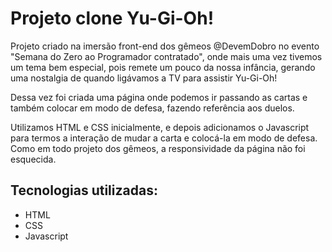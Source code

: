 # Projeto clone Yu-Gi-Oh! 

Projeto criado na imersão front-end dos gêmeos @DevemDobro no evento "Semana do Zero ao Programador contratado", onde mais uma vez tivemos um tema bem especial, pois remete um pouco da nossa infância, gerando uma nostalgia de quando ligávamos a TV para assistir Yu-Gi-Oh!

Dessa vez foi criada uma página onde podemos ir passando as cartas e também colocar em modo de defesa, fazendo referência aos duelos. 

Utilizamos HTML e CSS inicialmente, e depois adicionamos o Javascript para termos a interação de mudar a carta e colocá-la em modo de defesa. Como em todo projeto dos gêmeos, a responsividade da página não foi esquecida. 

## Tecnologias utilizadas:
- HTML
- CSS
- Javascript
